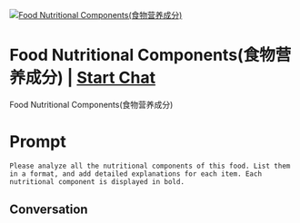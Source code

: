 
[![Food Nutritional Components(食物营养成分)](https://flow-prompt-covers.s3.us-west-1.amazonaws.com/icon/Flat/i19.png)](https://gptcall.net/chat.html?data=%7B%22contact%22%3A%7B%22id%22%3A%22VbpLYwbY2V7-6MLpcxHgD%22%2C%22flow%22%3Atrue%7D%7D)
# Food Nutritional Components(食物营养成分) | [Start Chat](https://gptcall.net/chat.html?data=%7B%22contact%22%3A%7B%22id%22%3A%22VbpLYwbY2V7-6MLpcxHgD%22%2C%22flow%22%3Atrue%7D%7D)
Food Nutritional Components(食物营养成分)

# Prompt

```
Please analyze all the nutritional components of this food. List them in a format, and add detailed explanations for each item. Each nutritional component is displayed in bold.
```

## Conversation




